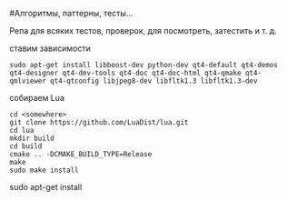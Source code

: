 #Алгоритмы, паттерны, тесты...

Репа для всяких тестов, проверок, для посмотреть, затестить и т. д. 

ставим зависимости
```
sudo apt-get install libboost-dev python-dev qt4-default qt4-demos qt4-designer qt4-dev-tools qt4-doc qt4-doc-html qt4-qmake qt4-qmlviewer qt4-qtconfig libjpeg8-dev libfltk1.3 libfltk1.3-dev
```
собираем Lua
```
cd <somewhere>
git clone https://github.com/LuaDist/lua.git
cd lua
mkdir build
cd build
cmake .. -DCMAKE_BUILD_TYPE=Release
make
sudo make install
```
sudo apt-get install 
